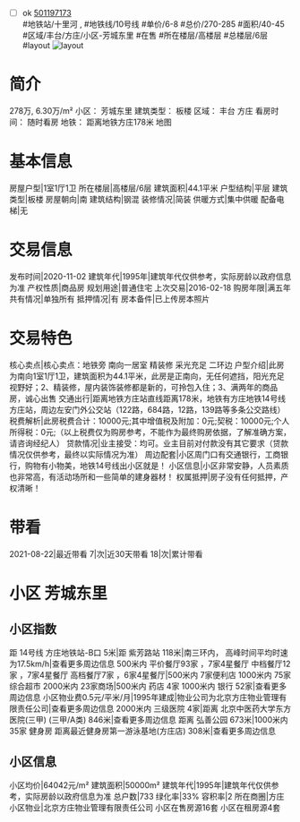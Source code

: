 - [ ] ok [501197173](https://bj.5i5j.com/ershoufang/501197173.html)  
 #地铁站/十里河 ,  #地铁线/10号线
#单价/6-8 #总价/270-285 #面积/40-45   #区域/丰台/方庄/小区-芳城东里 #在售 #所在楼层/高楼层 #总楼层/6层 #layout 
![layout](http://image2a.5i5j.com/bdir/layout/1b3cad75c1d74bcb88f76899ad2c0d7b.jpg_P5.jpg) 
# 简介 
 278万,  6.30万/m² 
小区： 芳城东里
建筑类型： 板楼
区域： 丰台 方庄
看房时间： 随时看房
地铁： 距离地铁方庄178米 地图
# 基本信息 
 房屋户型|1室1厅1卫
所在楼层|高楼层/6层
建筑面积|44.1平米
户型结构|平层
建筑类型|板楼
房屋朝向|南
建筑结构|钢混
装修情况|简装
供暖方式|集中供暖
配备电梯|无
# 交易信息 
 发布时间|2020-11-02
建筑年代|1995年|建筑年代仅供参考，实际房龄以政府信息为准
产权性质|商品房
规划用途|普通住宅
上次交易|2016-02-18
购房年限|满五年
共有情况|单独所有
抵押情况|有
房本备件|已上传房本照片
# 交易特色 
 核心卖点|核心卖点：地铁旁 南向一居室 精装修 采光充足 二环边
户型介绍|此房为南向1室1厅1卫，建筑面积为44.1平米，此房是正南向，无任何遮挡，阳光充足视野好；2、精装修，屋内装饰装修都是新的，可拎包入住；3、满两年的商品房，诚心出售
交通出行|距离地铁方庄站直线距离178米，地铁有方庄地铁14号线方庄站，周边左安门外公交站（122路，684路，12路，139路等多条公交路线）
税费解析|此房税费合计：10000元;其中增值税及附加：0元;契税：10000元;个人所得税：0元;（以上税费仅为购房参考，不能作为最终购房依据，了解准确方案，请咨询经纪人）
贷款情况|业主接受：均可。业主目前对付款没有其它要求（贷款情况仅供参考，最终以实际情况为准）
周边配套|小区周门口有交通银行，工商银行，购物有小物美，地铁14号线出小区就是！
小区信息|小区非常安静，人员素质也非常高，有活动场所和一些简单的建身器材！
权属抵押|房子没有任何抵押，产权清晰！
# 带看 
 2021-08-22|最近带看	 7|次|近30天带看	 18|次|累计带看
# 小区 芳城东里
## 小区指数 
 距 14号线 方庄地铁站-B口 5米|距 紫芳路站 118米|南三环内， 高峰时间平均时速为17.5km/h|查看更多周边信息
500米内 平价餐厅93家 ，7家4星餐厅
中档餐厅12家 ，7家4星餐厅
高档餐厅7家 ，6家4星餐厅|500米内 7家便利店
1000米内 75家综合超市
2000米内 23家商场|500米内 药店 4家
1000米内 银行 52家|查看更多周边信息
小区物业费0.5元/平米/月|1995年建成|物业公司为北京方庄物业管理有限责任公司|查看更多周边信息
2000米内 三级医院 4家|距离 北京中医药大学东方医院(三甲) (三甲/A类) 846米|查看更多周边信息
距离 弘善公园 673米|1000米内 35家 健身房
距离最近健身房第一游泳基地(方庄店) 308米|查看更多周边信息
## 小区信息 
 小区均价|64042元/m²
建筑面积|50000m²
建筑年代|1995年|建筑年代仅供参考，实际房龄以政府信息为准
总户数|733
绿化率|33%
容积率|2
所在商圈|方庄
小区物业|北京方庄物业管理有限责任公司
小区在售房源16套
小区在租房源4套
